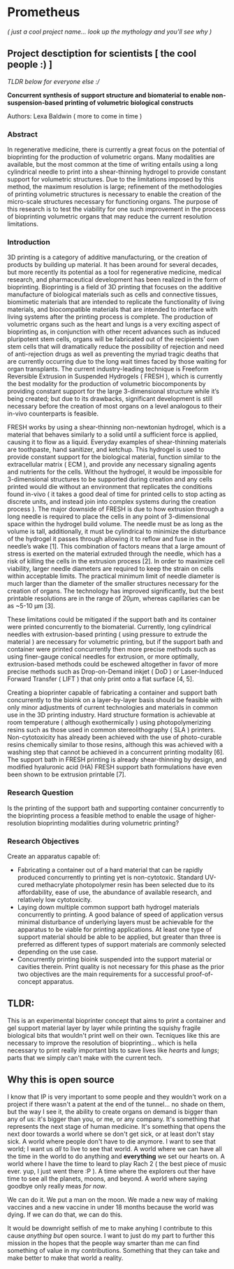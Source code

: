 # Prometheus
_( just a cool project name... look up the mythology and you'll see why )_

## Project desctiption for scientists [ the cool people :) ]

_TLDR below for everyone else :/_

__Concurrent synthesis of support structure and biomaterial to enable non-suspension-based printing of volumetric biological constructs__

Authors: Lexa Baldwin ( more to come in time )

### Abstract
In regenerative medicine, there is currently a great focus on the potential of bioprinting for the production of volumetric organs.  Many modalities are available, but the most common at the time of writing entails using a long cylindrical needle to print into a shear-thinning hydrogel to provide constant support for volumetric structures.  Due to the limitations imposed by this method, the maximum resolution is large; refinement of the methodologies of printing volumetric structures is necessary to enable the creation of the micro-scale structures necessary for functioning organs.  The purpose of this research is to test the viability for one such improvement in the process of bioprinting volumetric organs that may reduce the current resolution limitations.

### Introduction
3D printing is a category of additive manufacturing, or the creation of products by building up material.  It has been around for several decades, but more recently its potential as a tool for regenerative medicine, medical research, and pharmaceutical development has been realized in the form of bioprinting.  Bioprinting is a field of 3D printing that focuses on the additive manufacture of biological materials such as cells and connective tissues, biomimetic materials that are intended to replicate the functionality of living materials, and biocompatible materials that are intended to interface with living systems after the printing process is complete.  The production of volumetric organs such as the heart and lungs is a very exciting aspect of bioprinting as, in conjunction with other recent advances such as induced pluripotent stem cells, organs will be fabricated out of the recipients’ own stem cells that will dramatically reduce the possibility of rejection and need of anti-rejection drugs as well as preventing the myriad tragic deaths that are currently occurring due to the long wait times faced by those waiting for organ transplants.  The current industry-leading technique is Freeform Reversible Extrusion in Suspended Hydrogels ( FRESH ), which is currently the best modality for the production of volumetric biocomponents by providing constant support for the large 3-dimensional structure while it’s being created; but due to its drawbacks, significant development is still necessary before the creation of most organs on a level analogous to their in-vivo counterparts is feasible.

FRESH works by using a shear-thinning non-newtonian hydrogel, which is a material that behaves similarly to a solid until a sufficient force is applied, causing it to flow as a liquid.  Everyday examples of shear-thinning materials are toothpaste, hand sanitizer, and ketchup.  This hydrogel is used to provide constant support for the biological material, function similar to the extracellular matrix ( ECM ), and provide any necessary signaling agents and nutrients for the cells.  Without the hydrogel, it would be impossible for 3-dimensional structures to be supported during creation and any cells printed would die without an environment that replicates the conditions found in-vivo ( it takes a good deal of time for printed cells to stop acting as discrete units, and instead join into complex systems during the creation process ).  The major downside of FRESH is due to how extrusion through a long needle is required to place the cells in any point of 3-dimensional space within the hydrogel build volume.  The needle must be as long as the volume is tall, additionally, it must be cylindrical to minimize the disturbance of the hydrogel it passes through allowing it to reflow and fuse in the needle’s wake [1].  This combination of factors means that a large amount of stress is exerted on the material extruded through the needle, which has a risk of killing the cells in the extrusion process [2].  In order to maximize cell viability, larger needle diameters are required to keep the strain on cells within acceptable limits.  The practical minimum limit of needle diameter is much larger than the diameter of the smaller structures necessary for the creation of organs.  The technology has improved significantly, but the best printable resolutions are in the range of 20μm, whereas capillaries can be as ~5-10 μm [3].

These limitations could be mitigated if the support bath and its container were printed concurrently to the biomaterial.  Currently, long cylindrical needles with extrusion-based printing ( using pressure to extrude the material ) are necessary for volumetric printing, but if the support bath and container were printed concurrently then more precise methods such as using finer-gauge conical needles for extrusion, or more optimally, extrusion-based methods could be eschewed altogether in favor of more precise methods such as Drop-on-Demand inkjet ( DoD ) or Laser-Induced Forward Transfer ( LIFT ) that only print onto a flat surface [4, 5].  

Creating a bioprinter capable of fabricating a container and support bath concurrently to the bioink on a layer-by-layer basis should be feasible with only minor adjustments of current technologies and materials in common use in the 3D printing industry.  Hard structure formation is achievable at room temperature ( although exothermically ) using photopolymerizing resins such as those used in common stereolithography ( SLA ) printers.  Non-cytotoxicity has already been achieved with the use of photo-curable resins chemically similar to those resins, although this was achieved with a washing step that cannot be achieved in a concurrent printing modality [6].  The support bath in FRESH printing is already shear-thinning by design, and modified hyaluronic acid (HA) FRESH support bath formulations have even been shown to be extrusion printable [7].

### Research Question
Is the printing of the support bath and supporting container concurrently to the bioprinting process a feasible method to enable the usage of higher-resolution bioprinting modalities during volumetric printing?

### Research Objectives
Create an apparatus capable of:

* Fabricating a container out of a hard material that can be rapidly produced concurrently to printing yet is non-cytotoxic.  Standard UV-cured methacrylate photopolymer resin has been selected due to its affordability, ease of use, the abundance of available research, and relatively low cytotoxicity.  
* Laying down multiple common support bath hydrogel materials concurrently to printing.  A good balance of speed of application versus minimal disturbance of underlying layers must be achievable for the apparatus to be viable for printing applications.  At least one type of support material should be able to be applied, but greater than three is preferred as different types of support materials are commonly selected depending on the use case.
* Concurrently printing bioink suspended into the support material or cavities therein.  Print quality is not necessary for this phase as the prior two objectives are the main requirements for a successful proof-of-concept apparatus.

## TLDR:

This is an experimental bioprinter concept that aims to print a container and gel support material layer by layer while printing the squishy fragile biological bits that wouldn't print well on their own.  Tecniques like this are necessary to improve the resolution of bioprinting... which is hella necessary to print really important bits to save lives like _hearts_ and _lungs_; parts that we simply can't make with the current tech.

## Why this is open source

I know that IP is very important to some people and they wouldn't work on a project if there wasn't a patent at the end of the tunnel... no shade on them, but the way I see it, the ability to create organs on demand is bigger than any of us: it's bigger than you, or me, or any company.  It's something that represents the next stage of human medicine.  It's something that opens the next door towards a world where se don't get sick, or at least don't stay sick.  A world where people don't have to die anymore.  I want to see that world; I want us _all_ to live to see that world.  A world where we can have all the time in the world to do anything and __everything__ we set our hearts on.  A world where I have the time to leard to play Rach 2 ( the best piece of music ever.  yup, I just went there :P ).  A time where the explorers out ther have time to see all the planets, moons, and beyond.  A world where saying goodbye only really meas *for now*.  

We can do it.  We put a man on the moon.  We made a new way of making vaccines and a new vaccine in under 18 months because the world was dying.  If we can do that, we can do this.

It would be downright selfish of me to make anyhing I contribute to this cause _anything but_ open source.  I want to just do my part to further this mission in the hopes that the people way smarter than me can find something of value in my contributions.  Something that they can take and make better to make that world a reality.
